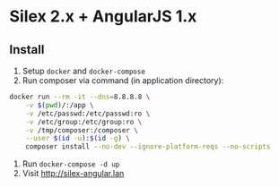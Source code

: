 # Silex 2.x + AngularJS 1.x

## Install

1. Setup `docker` and `docker-compose`
1. Run composer via command (in application directory): 
```bash
docker run --rm -it --dns=8.8.8.8 \
    -v $(pwd)/:/app \
    -v /etc/passwd:/etc/passwd:ro \
    -v /etc/group:/etc/group:ro \
    -v /tmp/composer:/composer \
    --user $(id -u):$(id -g) \
    composer install --no-dev --ignore-platform-reqs --no-scripts
```
1. Run `docker-compose -d up`
1. Visit http://silex-angular.lan
